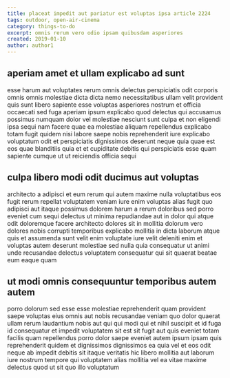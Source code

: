```yaml
---
title: placeat impedit aut pariatur est voluptas ipsa article 2224
tags: outdoor, open-air-cinema
category: things-to-do
excerpt: omnis rerum vero odio ipsam quibusdam asperiores
created: 2019-01-10
author: author1
---
```


## aperiam amet et ullam explicabo ad sunt

esse harum aut voluptates rerum omnis delectus perspiciatis odit corporis omnis omnis molestiae dicta dicta nemo necessitatibus ullam velit provident quis sunt libero sapiente esse voluptas asperiores nostrum et officia occaecati sed fuga aperiam ipsum explicabo quod delectus qui accusamus possimus numquam dolor vel molestiae nesciunt sunt culpa et non eligendi ipsa sequi nam facere quae ea molestiae aliquam repellendus explicabo totam fugit quidem nisi labore saepe nobis reprehenderit iure explicabo voluptatum odit et perspiciatis dignissimos deserunt neque quia quae est eos quae blanditiis quia et et cupiditate debitis qui perspiciatis esse quam sapiente cumque ut ut reiciendis officia sequi

## culpa libero modi odit ducimus aut voluptas

architecto a adipisci et eum rerum qui autem maxime nulla voluptatibus eos fugit rerum repellat voluptatem veniam iure enim voluptas alias fugit quo adipisci aut itaque possimus dolorem harum a rerum doloribus sed porro eveniet cum sequi delectus ut minima repudiandae aut in dolor qui atque odit doloremque facere architecto dolores sit in mollitia dolorum vero dolores nobis corrupti temporibus explicabo mollitia in dicta laborum atque quis et assumenda sunt velit enim voluptate iure velit deleniti enim et voluptas autem deserunt molestiae sed nulla quia consequatur ut animi unde recusandae delectus voluptatem consequatur qui sit quaerat beatae eum eaque quam

## ut modi omnis consequuntur temporibus autem autem

porro dolorum sed esse esse molestiae reprehenderit quam provident saepe voluptas eius omnis aut nobis recusandae veniam quo dolor quaerat ullam rerum laudantium nobis aut qui qui modi qui et nihil suscipit et id fuga id consequatur et impedit voluptatem sit est sit fugit aut quis eveniet totam facilis quam repellendus porro dolor saepe eveniet autem ipsum ipsam quis reprehenderit quidem et dignissimos dignissimos ea quia vel et eos odit neque ab impedit debitis sit itaque veritatis hic libero mollitia aut laborum iure nostrum tempore qui voluptatem alias mollitia vel ea vitae maxime delectus quod ut sit quo illo voluptatum
